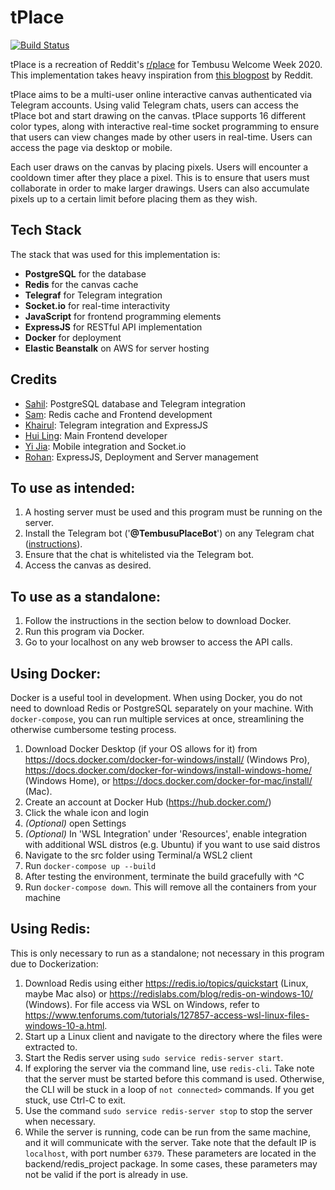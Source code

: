 # tPlace 
[![Build Status](https://travis-ci.org/Tancho-Welcome-Week/tPlace.svg?branch=master)](https://travis-ci.org/Tancho-Welcome-Week/tPlace)

tPlace is a recreation of Reddit's [r/place](https://en.wikipedia.org/wiki/Place_(Reddit)) for Tembusu Welcome Week 2020.
This implementation takes heavy inspiration from 
[this blogpost](https://redditblog.com/2017/04/13/how-we-built-rplace/) by Reddit.

tPlace aims to be a multi-user online interactive canvas authenticated via Telegram accounts. Using valid Telegram
chats, users can access the tPlace bot and start drawing on the canvas. tPlace supports 16 different color types, along
with interactive real-time socket programming to ensure that users can view changes made by other users in real-time.
Users can access the page via desktop or mobile.

Each user draws on the canvas by placing pixels. Users will encounter a cooldown timer after they place a pixel. This is
to ensure that users must collaborate in order to make larger drawings. Users can also accumulate pixels up to a
certain limit before placing them as they wish.

## Tech Stack

The stack that was used for this implementation is:
- **PostgreSQL** for the database
- **Redis** for the canvas cache
- **Telegraf** for Telegram integration
- **Socket.io** for real-time interactivity
- **JavaScript** for frontend programming elements
- **ExpressJS** for RESTful API implementation
- **Docker** for deployment
- **Elastic Beanstalk** on AWS for server hosting

## Credits

- [Sahil](https://github.com/Sahilgat): PostgreSQL database and Telegram integration
- [Sam](https://github.com/Sam-limyr): Redis cache and Frontend development
- [Khairul](https://github.com/khairulazman1997): Telegram integration and ExpressJS
- [Hui Ling](https://github.com/porkeypine): Main Frontend developer
- [Yi Jia](https://github.com/fluffysaur): Mobile integration and Socket.io
- [Rohan](https://github.com/rohan-av): ExpressJS, Deployment and Server management

## To use as intended:

1. A hosting server must be used and this program must be running on the server.
2. Install the Telegram bot ('**@TembusuPlaceBot**') on any Telegram chat ([instructions](https://docs.google.com/presentation/d/1PvEgIjDTDicbbiSd4Mj8fXBc6uV1n9qT9pmAv2R-OfI/edit#slide=id.g8c821f1979_0_204)).
3. Ensure that the chat is whitelisted via the Telegram bot.
4. Access the canvas as desired.

## To use as a standalone:

1. Follow the instructions in the section below to download Docker.
2. Run this program via Docker.
3. Go to your localhost on any web browser to access the API calls.

## Using Docker:

Docker is a useful tool in development. When using Docker, you do not need to download Redis or PostgreSQL separately on your machine. With `docker-compose`, you can run multiple services at once, streamlining the otherwise cumbersome testing process.

1. Download Docker Desktop (if your OS allows for it) from https://docs.docker.com/docker-for-windows/install/ (Windows Pro), https://docs.docker.com/docker-for-windows/install-windows-home/ (Windows Home), or https://docs.docker.com/docker-for-mac/install/ (Mac).
2. Create an account at Docker Hub (https://hub.docker.com/)
3. Click the whale icon and login
4. _(Optional)_ open Settings
5. _(Optional)_ In 'WSL Integration' under 'Resources', enable integration with additional WSL distros (e.g. Ubuntu) if you want to use said distros
6. Navigate to the src folder using Terminal/a WSL2 client
7. Run `docker-compose up --build`
8. After testing the environment, terminate the build gracefully with ^C
9. Run `docker-compose down`. This will remove all the containers from your machine

## Using Redis:

This is only necessary to run as a standalone; not necessary in this program due to Dockerization:

1. Download Redis using either https://redis.io/topics/quickstart (Linux, maybe Mac also) or
   https://redislabs.com/blog/redis-on-windows-10/ (Windows). For file access via WSL on Windows, refer to
   https://www.tenforums.com/tutorials/127857-access-wsl-linux-files-windows-10-a.html.
2. Start up a Linux client and navigate to the directory where the files were extracted to.
3. Start the Redis server using `sudo service redis-server start`.
4. If exploring the server via the command line, use `redis-cli`. Take note that the server must be started before this
   command is used. Otherwise, the CLI will be stuck in a loop of `not connected>` commands. If you get stuck,
   use Ctrl-C to exit.
5. Use the command `sudo service redis-server stop` to stop the server when necessary.
6. While the server is running, code can be run from the same machine, and it will communicate with the server. Take
   note that the default IP is `localhost`, with port number `6379`. These parameters are located in the
   backend/redis_project package. In some cases, these parameters may not be valid if the port is already in use.
